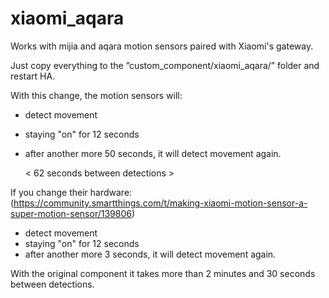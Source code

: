 # xiaomi_aqara

Works with mijia and aqara motion sensors paired with Xiaomi's gateway. 

Just copy everything to the ”custom_component/xiaomi_aqara/” folder and restart HA.



With this change, the motion sensors will:
  - detect movement
  - staying "on" for 12 seconds
  - after another more 50 seconds, it will detect movement again.

     < 62 seconds between detections >


If you change their hardware:
(https://community.smartthings.com/t/making-xiaomi-motion-sensor-a-super-motion-sensor/139806)
  - detect movement
  - staying "on" for 12 seconds
  - after another more 3 seconds, it will detect movement again.


With the original component it takes more than 2 minutes and 30 seconds between detections.
